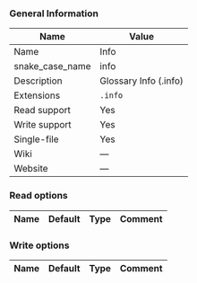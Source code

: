 
### General Information ###
Name | Value
---- | -------
Name | Info
snake_case_name | info
Description | Glossary Info (.info)
Extensions | `.info`
Read support | Yes
Write support | Yes
Single-file | Yes
Wiki | ―
Website | ―


### Read options ###
Name | Default | Type | Comment
---- | ---- | ------- | -------

### Write options ###
Name | Default | Type | Comment
---- | ---- | ------- | -------
